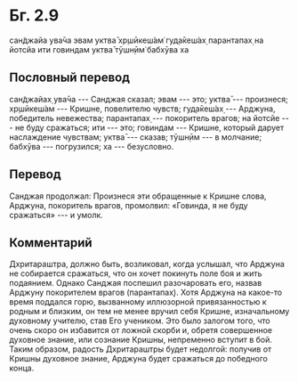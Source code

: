 # Бг. 2.9

сан̃джайа ува̄ча эвам уктва̄ хр̣шӣкеш́ам̇ гуд̣а̄кеш́ах̣ парантапах̣ на йотсйа ити
говиндам уктва̄ тӯшн̣ӣм̇ бабхӯва ха

## Пословный перевод

сан̃джайах̣ ува̄ча --- Санджая сказал; эвам --- это; уктва̄ --- произнеся;
хр̣шӣкеш́ам --- Кришне, повелителю чувств; гуд̣а̄кеш́ах̣ --- Арджуна,
победитель невежества; парантапах̣ --- покоритель врагов; на йотсйе ---
не буду сражаться; ити --- это; говиндам --- Кришне, который дарует
наслаждение чувствам; уктва̄ --- сказав; тӯшн̣ӣм --- в молчание; бабхӯва
--- погрузился; ха --- безусловно.

## Перевод

Санджая продолжал: Произнеся эти обращенные к Кришне слова, Арджуна,
покоритель врагов, промолвил: «Говинда, я не буду сражаться» --- и
умолк.

## Комментарий

Дхритараштра, должно быть, возликовал, когда услышал, что Арджуна не
собирается сражаться, что он хочет покинуть поле боя и жить подаянием.
Однако Санджая поспешил разочаровать его, назвав Арджуну покорителем
врагов (парантапах̣). Хотя Арджуна на какое-то время поддался горю,
вызванному иллюзорной привязанностью к родным и близким, он тем не менее
вручил себя Кришне, изначальному духовному учителю, став Его учеником.
Это было залогом того, что очень скоро он избавится от ложной скорби и,
обретя совершенное духовное знание, или сознание Кришны, непременно
вступит в бой. Таким образом, радость Дхритараштры будет недолгой:
получив от Кришны духовное знание, Арджуна будет сражаться до победного
конца.
